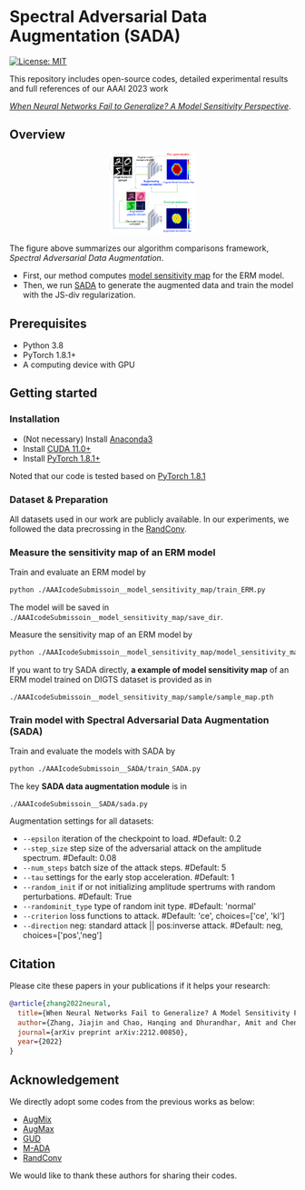 # Spectral Adversarial Data Augmentation (SADA)

[![License: MIT](https://img.shields.io/badge/License-MIT-green.svg)](https://opensource.org/licenses/MIT)

This repository includes open-source codes, detailed experimental results and full references of our AAAI 2023 work 

[*When Neural Networks Fail to Generalize? A Model Sensitivity Perspective*](https://arxiv.org/abs/2212.00850).

## Overview

<p align='center'><img src="img/pic_overview.png" width=30% height=30% /></p>

The figure above summarizes our algorithm comparisons framework, *Spectral Adversarial Data Augmentation*.
- First, our method computes [model sensitivity map](https://github.com/DIAL-RPI/Spectral-Adversarial-Data-Augmentation/tree/main/AAAIcodeSubmissoin__model_sensitivity_map) for the ERM model.
- Then, we run [SADA](https://github.com/DIAL-RPI/Spectral-Adversarial-Data-Augmentation/tree/main/AAAIcodeSubmissoin__SADA) to generate the augmented data and train the model with the JS-div regularization.

## Prerequisites

- Python 3.8
- PyTorch 1.8.1+
- A computing device with GPU

## Getting started

### Installation

- (Not necessary) Install [Anaconda3](https://www.anaconda.com/products/distribution)
- Install [CUDA 11.0+](https://developer.nvidia.com/cuda-11.0-download-archive)
- Install [PyTorch 1.8.1+](http://pytorch.org/)

Noted that our code is tested based on [PyTorch 1.8.1](http://pytorch.org/)

### Dataset & Preparation

All datasets used in our work are publicly available.
In our experiments, we followed the data precrossing in the [RandConv](https://github.com/wildphoton/RandConv/).

### Measure the sensitivity map of an ERM model

Train and evaluate an ERM model by

```bash
python ./AAAIcodeSubmissoin__model_sensitivity_map/train_ERM.py
```

The model will be saved in `./AAAIcodeSubmissoin__model_sensitivity_map/save_dir`.


Measure the sensitivity map of an ERM model by

```bash
python ./AAAIcodeSubmissoin__model_sensitivity_map/model_sensitivity_map.py
```

If you want to try SADA directly, __a example of model sensitivity map__ of an ERM model trained on DIGTS dataset is provided as in 

```
./AAAIcodeSubmissoin__model_sensitivity_map/sample/sample_map.pth
```

### Train model with Spectral Adversarial Data Augmentation (SADA)

Train and evaluate the models with SADA by

```bash
python ./AAAIcodeSubmissoin__SADA/train_SADA.py
```

The key __SADA data augmentation module__ is in 

```
./AAAIcodeSubmissoin__SADA/sada.py
```

Augmentation settings for all datasets:

- `--epsilon` iteration of the checkpoint to load. #Default: 0.2
- `--step_size` step size of the adversarial attack on the amplitude spectrum. #Default: 0.08
- `--num_steps` batch size of the attack steps. #Default: 5
- `--tau` settings for the early stop acceleration. #Default: 1
- `--random_init` if or not initializing amplitude spertrums with random perturbations. #Default: True
- `--randominit_type` type of random init type. #Default: 'normal'
- `--criterion` loss functions to attack. #Default: 'ce', choices=['ce', 'kl']
- `--direction` neg: standard attack || pos:inverse attack. #Default: neg, choices=['pos','neg']

## Citation

Please cite these papers in your publications if it helps your research:

```bibtex
@article{zhang2022neural,
  title={When Neural Networks Fail to Generalize? A Model Sensitivity Perspective},
  author={Zhang, Jiajin and Chao, Hanqing and Dhurandhar, Amit and Chen, Pin-Yu and Tajer, Ali and Xu, Yangyang and Yan, Pingkun},
  journal={arXiv preprint arXiv:2212.00850},
  year={2022}
}
```

## Acknowledgement

We directly adopt some codes from the previous works as below:

- [AugMix](https://github.com/google-research/augmix)
- [AugMax](https://github.com/VITA-Group/AugMax)
- [GUD](https://github.com/ricvolpi/generalize-unseen-domains)
- [M-ADA](https://github.com/joffery/M-ADA)
- [RandConv](https://github.com/wildphoton/RandConv/)

We would like to thank these authors for sharing their codes.
